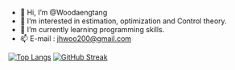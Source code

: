 - 👋 Hi, I’m @Woodaengtang
- 👀 I’m interested in estimation, optimization and Control theory.
- 🌱 I’m currently learning programming skills.
- 📫 E-mail : jhwoo200@gmail.com

<!---
Woodaengtang/Woodaengtang is a ✨ special ✨ repository because its `README.md` (this file) appears on your GitHub profile.
You can click the Preview link to take a look at your changes.
--->
[![Top Langs](https://github-readme-stats.vercel.app/api/top-langs/?username=CMaybe&layout=compact)](https://github.com/CMaybe/github-readme-stats)
[![GitHub Streak](http://github-readme-streak-stats.herokuapp.com?user=CMaybe&hide_border=true)](https://git.io/streak-stats)
